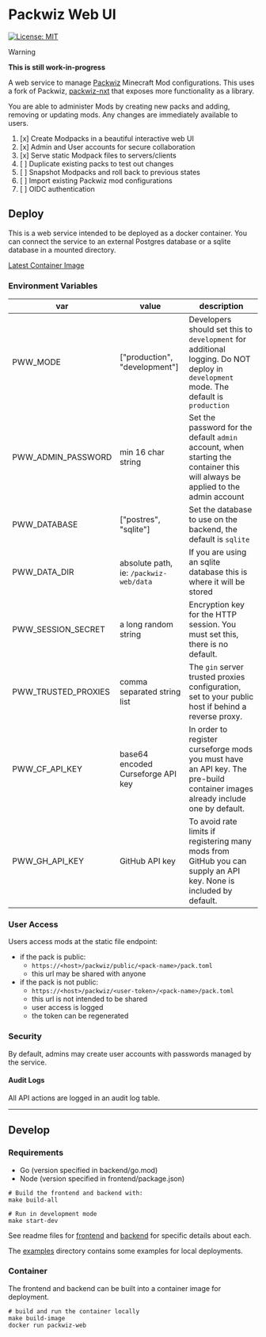 # Packwiz Web UI

[![License: MIT](https://img.shields.io/badge/License-MIT-red.svg)](LICENSE)

> [!WARNING]
>
> **This is still work-in-progress**

A web service to manage [Packwiz](https://github.com/packwiz/packwiz) Minecraft Mod configurations.
This uses a fork of Packwiz, [packwiz-nxt](https://github.com/leocov-dev/packwiz-nxt) that exposes more functionality as a library.

You are able to administer Mods by creating new packs and adding, removing or updating mods.
Any changes are immediately available to users.

1. [x] Create Modpacks in a beautiful interactive web UI
2. [x] Admin and User accounts for secure collaboration
3. [x] Serve static Modpack files to servers/clients
4. [ ] Duplicate existing packs to test out changes
5. [ ] Snapshot Modpacks and roll back to previous states
6. [ ] Import existing Packwiz mod configurations
7. [ ] OIDC authentication

## Deploy
This is a web service intended to be deployed as a docker container.
You can connect the service to an external Postgres database or a sqlite database in a mounted directory.

[Latest Container Image]()

### Environment Variables

| var                 | value                                  | description                                                                                                                          |
|---------------------|----------------------------------------|--------------------------------------------------------------------------------------------------------------------------------------|
| PWW_MODE            | ["production", "development"]          | Developers should set this to `development` for additional logging. Do NOT deploy in `development` mode. The default is `production` |
| PWW_ADMIN_PASSWORD  | min 16 char string                     | Set the password for the default `admin` account, when starting the container this will always be applied to the admin account       |
| PWW_DATABASE        | ["postres", "sqlite"]                  | Set the database to use on the backend, the default is `sqlite`                                                                      |
| PWW_DATA_DIR        | absolute path, ie: `/packwiz-web/data` | If you are using an sqlite database this is where it will be stored                                                                  |
| PWW_SESSION_SECRET  | a long random string                   | Encryption key for the HTTP session. You must set this, there is no default.                                                         |
| PWW_TRUSTED_PROXIES | comma separated string list            | The `gin` server trusted proxies configuration, set to your public host if behind a reverse proxy.                                   |
| PWW_CF_API_KEY      | base64 encoded Curseforge API key      | In order to register curseforge mods you must have an API key. The pre-build container images already include one by default.        |
| PWW_GH_API_KEY      | GitHub API key                         | To avoid rate limits if registering many mods from GitHub you can supply an API key. None is included by default.                    |

### User Access

Users access mods at the static file endpoint:
- if the pack is public:
  - `https://<host>/packwiz/public/<pack-name>/pack.toml`
  - this url may be shared with anyone
- if the pack is not public:
  - `https://<host>/packwiz/<user-token>/<pack-name>/pack.toml`
  - this url is not intended to be shared
  - user access is logged 
  - the token can be regenerated

### Security

By default, admins may create user accounts with passwords managed by the service.

#### Audit Logs

All API actions are logged in an audit log table.

---

## Develop

### Requirements
 - Go (version specified in backend/go.mod)
 - Node (version specified in frontend/package.json)

```shell
# Build the frontend and backend with:
make build-all

# Run in development mode
make start-dev
```

See readme files for [frontend](frontend/README.md) and [backend](backend/README.md) for specific details about each.

The [examples](examples) directory contains some examples for local deployments.

### Container
The frontend and backend can be built into a container image for deployment.

```shell
# build and run the container locally
make build-image
docker run packwiz-web
```
